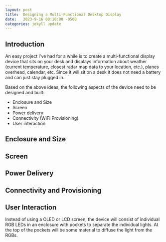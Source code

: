 ```yaml
---
layout: post
title:  Designing a Multi-Functional Desktop Display
date:   2023-9-16 00:10:00 -0500
categories: jekyll update
---
```


## Introduction

An easy project I've had for a while is to create a multi-functional display device that sits on your desk and displays information about weather (current temperature, closest radar map data to your location, etc.), planes overhead, calendar, etc. Since it will sit on a desk it does not need a battery and can just stay plugged in.

Based on the above ideas, the following aspects of the device need to be designed and built:
* Enclosure and Size
* Screen
* Power delivery
* Connectivity (WiFi Provisioning)
* User interaction

## Enclosure and Size

## Screen

## Power Delivery

## Connectivity and Provisioning

## User Interaction


Instead of using a OLED or LCD screen, the device will consist of individual RGB LEDs in an enclosure with pockets to separate the individual lights. At the top of the pockets will be some material to diffuse the light from the RGBs.